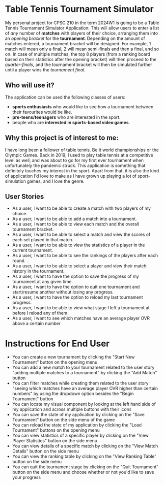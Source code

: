 # Table Tennis Tournament Simulator
My personal project for CPSC 210 in the term 2024W1 is going to be a Table Tennis Tournament Simulator Application. This will allow users to enter a list of *any* number of **matches** with players of their choice, arranging them into an *opening bracket* for the **tournament**. Depending on the amount of matches entered, a tournament bracket will be designed. For example, 1 match will mean only a final, 2 will mean semi-finals and then a final, and so on. In case of multiple matches, the top 8 players (from a ranking board based on their statistics after the opening bracket) will then proceed to the *quarter-finals*, and the tournament bracket will then be simulated further until a player wins the *tournament final*.

## Who will use it?
The application can be used the following classes of users:
- **sports enthusiasts** who would like to see how a tournament between their favourites would be like.
- **pre-teens/teenagers** who are interested in the sport.
- people who are **interested in sports-based video games**.

## Why this project is of interest to me:
I have long been a follower of table tennis. Be it world championships or the Olympic Games. Back in 2019, I used to play table tennis at a competitive level as well, and was about to go for my first ever tournament when unfortunately the pandemic struck. This application is something that definitely touches my interest in the sport. Apart from that, it is also the kind of application I'd love to make as I have grown up playing a lot of sport-simulation games, and I love the genre.

## User Stories
- As a user, I want to be able to create a match with two players of my choice.
- As a user, I want to be able to add a match into a tournament.
- As a user, I want to be able to view each match and the overall tournament bracket.
- As a user, I want to be able to select a match and view the scores of each set played in that match.
- As a user, I want to be able to view the statistics of a player in the current tournament.
- As a user, I want to be able to see the rankings of the players after each round.
- As a user, I want to be able to select a player and view their match history in the tournament.
- As a user, I want to have the option to save the progress of my tournament at any given time.
- As a user, I want to have the option to quit one tournament and start/resume another without losing any progress.
- As a user, I want to have the option to reload my last tournament progress.
- As a user, I want to be able to view what stage I left a tournament at before I reload any of them.
- As a user, I want to see which matches have an average player OVR above a certain number

# Instructions for End User
- You can create a new tournament by clicking the "Start New Tournament" button on the opening menu
- You can add a new match to your tournament related to the user story "adding multiple matches to a tournament" by clicking the "Add Match" button
- You can filter matches while creating them related to the user story "seeing which matches have an average player OVR higher than certain numbers" by using the dropdown option besides the "Begin Tournament" button
- You can locate my visual component by looking at the left hand side of my application and across multiple buttons with their icons
- You can save the state of my application by clicking on the "Save Tournament" button on the side menu of the game
- You can reload the state of my application by clicking the "Load Tournament" buttons on the opening menu
- You can view statistics of a specific player by clicking on the "View Player Statistics" button on the side menu
- You can view details of a specific match by clicking on the "View Match Details" button on the side menu
- You can view the ranking table by clicking on the "View Ranking Table" button on the side menu
- You can quit the tournament stage by clicking on the "Quit Tournament" button on the side menu and choose whether or not you'd like to save your progress